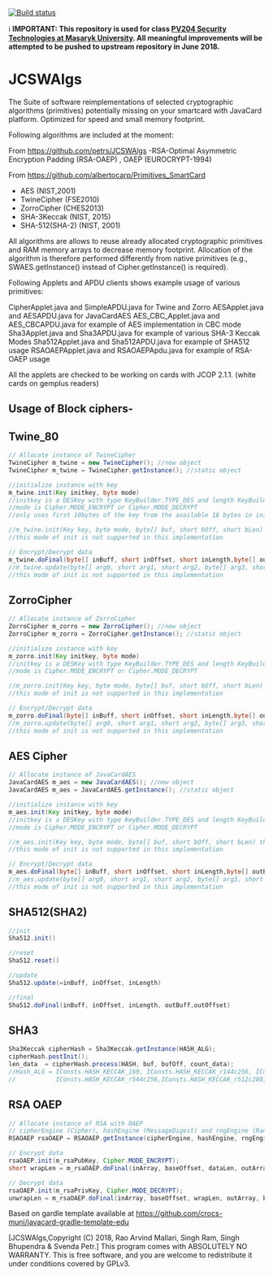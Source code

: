  [![Build status](https://travis-ci.org/JavaCardSpot-dev/JCSWAlgs.svg?branch=master)](https://travis-ci.org/JavaCardSpot-dev/JCSWAlgs)

:information_source: **IMPORTANT: This repository is used for class [PV204 Security Technologies at
Masaryk University](https://is.muni.cz/auth/predmety/predmet?lang=en;setlang=en;pvysl=3141746). All
meaningful improvements will be attempted to be pushed to upstream repository in June 2018.**

JCSWAlgs
========

The Suite of software reimplementations of selected cryptographic algorithms (primitives) potentially missing on your smartcard with JavaCard platform. Optimized for speed and small memory footprint.

Following algorithms are included at the moment:

From https://github.com/petrs/JCSWAlgs
-RSA-Optimal Asymmetric Encryption Padding (RSA-OAEP) , OAEP (EUROCRYPT-1994)

From https://github.com/albertocarp/Primitives_SmartCard
- AES (NIST,2001)
- TwineCipher (FSE2010)
- ZorroCipher (CHES2013)
- SHA-3Keccak  (NIST, 2015)
- SHA-512(SHA-2) (NIST, 2001)


All algorithms are allows to reuse already allocated cryptographic primitives and RAM memory arrays to decrease memory footprint. Allocation of the algorithm is therefore performed differently from native primitives (e.g., SWAES.getInstance() instead of Cipher.getInstance() is required).

Following Applets and APDU clients shows example usage of various primitives:

CipherApplet.java and SimpleAPDU.java for Twine and Zorro
AESApplet.java and AESAPDU.java for JavaCardAES
AES_CBC_Applet.java and AES_CBCAPDU.java for example of AES implementation in CBC mode
Sha3Applet.java and Sha3APDU.java for example of various SHA-3 Keccak Modes
Sha512Applet.java and Sha512APDU.java for example of SHA512 usage
RSAOAEPApplet.java and RSAOAEPApdu.java for example of RSA-OAEP usage

All the applets are checked to be working on cards with JCOP 2.1.1.
(white cards on gemplus readers)

Usage of Block ciphers-
-----

Twine_80
-----
````java
// Allocate instance of TwineCipher 
TwineCipher m_twine = new TwineCipher(); //new object
TwineCipher m_twine = TwineCipher.getInstance(); //static object

//initialize instance with key
m_twine.init(Key initkey, byte mode) 
//initkey is a DESKey with type KeyBuilder.TYPE_DES and length KeyBuilder.LENGTH_DES3_2KEY
//mode is Cipher.MODE_ENCRYPT or Cipher.MODE_DECRYPT
//only uses first 10bytes of the key from the available 16 bytes in initkey

//m_twine.init(Key key, byte mode, byte[] buf, short bOff, short bLen) throws an error since 
//this mode of init is not supported in this implementation

// Encrypt/Decrypt data
m_twine.doFinal(byte[] inBuff, short inOffset, short inLength,byte[] outBuff, short outOffset)
//m_twine.update(byte[] arg0, short arg1, short arg2, byte[] arg3, short arg4) throws an error since
//this mode of init is not supported in this implementation


````
ZorroCipher
-----
````java
// Allocate instance of ZorroCipher 
ZorroCipher m_zorro = new ZorroCipher(); //new object
ZorroCipher m_zorro = ZorroCipher.getInstance(); //static object

//initialize instance with key
m_zorro.init(Key initkey, byte mode) 
//initkey is a DESKey with type KeyBuilder.TYPE_DES and length KeyBuilder.LENGTH_DES3_2KEY
//mode is Cipher.MODE_ENCRYPT or Cipher.MODE_DECRYPT

//m_zorro.init(Key key, byte mode, byte[] buf, short bOff, short bLen) throws an error since 
//this mode of init is not supported in this implementation

// Encrypt/Decrypt data
m_zorro.doFinal(byte[] inBuff, short inOffset, short inLength,byte[] outBuff, short outOffset)
//m_zorro.update(byte[] arg0, short arg1, short arg2, byte[] arg3, short arg4) throws an error since
//this mode of init is not supported in this implementation

````

AES Cipher
-----
````java
// Allocate instance of JavaCardAES 
JavaCardAES m_aes = new JavaCardAES(); //new object
JavaCardAES m_aes = JavaCardAES.getInstance(); //static object

//initialize instance with key
m_aes.init(Key initkey, byte mode) 
//initkey is a DESKey with type KeyBuilder.TYPE_DES and length KeyBuilder.LENGTH_DES3_2KEY
//mode is Cipher.MODE_ENCRYPT or Cipher.MODE_DECRYPT

//m_aes.init(Key key, byte mode, byte[] buf, short bOff, short bLen) throws an error since 
//this mode of init is not supported in this implementation

// Encrypt/Decrypt data
m_aes.doFinal(byte[] inBuff, short inOffset, short inLength,byte[] outBuff, short outOffset)
//m_aes.update(byte[] arg0, short arg1, short arg2, byte[] arg3, short arg4) throws an error since
//this mode of init is not supported in this implementation
````

SHA512(SHA2)
-----
````java
//init
Sha512.init()

//reset
Sha512.reset()

//update
Sha512.update(=inBuff, inOffset, inLength)

//final
Sha512.doFinal(inBuff, inOffset, inLength, outBuff,outOffset)

````
SHA3
-----
````java
Sha3Keccak cipherHash = Sha3Keccak.getInstance(HASH_ALG);
cipherHash.postInit();
len_data  = cipherHash.process(HASH, buf, bufOff, count_data);
//Hash_ALG = IConsts.HASH_KECCAK_160, IConsts.HASH_KECCAK_r144c256, IConsts.HASH_KECCAK_r128c272
//			 IConsts.HASH_KECCAK_r544c256,IConsts.HASH_KECCAK_r512c288, IConsts.HASH_KECCAK_r256c544,

````

RSA OAEP
-----
````java
// Allocate instance of RSA with OAEP 
// cipherEngine (Cipher), hashEngine (MessageDigest) and rngEngine (RandomData) are native JavaCard engines
RSAOAEP rsaOAEP = RSAOAEP.getInstance(cipherEngine, hashEngine, rngEngine, optEncParams, optAuxRAMArray);

// Encrypt data
rsaOAEP.init(m_rsaPubKey, Cipher.MODE_ENCRYPT);
short wrapLen = m_rsaOAEP.doFinal(inArray, baseOffset, dataLen, outArray, baseOffset);

// Decrypt data
rsaOAEP.init(m_rsaPrivKey, Cipher.MODE_DECRYPT);
unwrapLen = m_rsaOAEP.doFinal(inArray, baseOffset, wrapLen, outArray, baseOffset);
````


Based on gardle template available at https://github.com/crocs-muni/javacard-gradle-template-edu


[JCSWAlgs,Copyright (C) 2018,  Rao Arvind Mallari, Singh Ram, Singh Bhupendra & Svenda Petr.]
This program comes with ABSOLUTELY NO WARRANTY.
This is free software, and you are welcome to redistribute it
under conditions covered by GPLv3.


